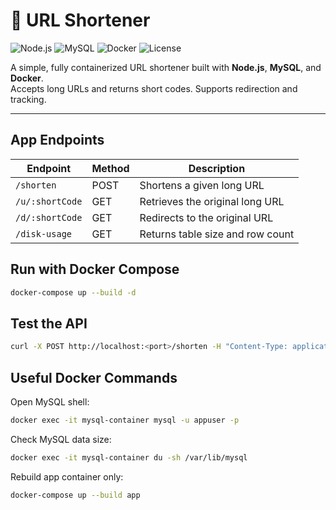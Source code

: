 # 🔗 URL Shortener

![Node.js](https://img.shields.io/badge/Node.js-18.x-green.svg)
![MySQL](https://img.shields.io/badge/MySQL-8.0-blue.svg)
![Docker](https://img.shields.io/badge/Dockerized-%E2%9C%94-blue)
![License](https://img.shields.io/badge/License-MIT-lightgrey)

A simple, fully containerized URL shortener built with **Node.js**, **MySQL**, and **Docker**.  
Accepts long URLs and returns short codes. Supports redirection and tracking.

---


## App Endpoints

| Endpoint              | Method | Description                      |
| --------------------- | ------ | -------------------------------- |
| `/shorten`            | POST   | Shortens a given long URL        |
| `/u/:shortCode`       | GET    | Retrieves the original long URL  |
| `/d/:shortCode`       | GET    | Redirects to the original URL    |
| `/disk-usage`         | GET    | Returns table size and row count |


## Run with Docker Compose

```bash
docker-compose up --build -d
```

## Test the API
```bash
curl -X POST http://localhost:<port>/shorten -H "Content-Type: application/json" -d '{"url": "https://example.com"}'
```


## Useful Docker Commands

Open MySQL shell:

```bash
docker exec -it mysql-container mysql -u appuser -p
```

Check MySQL data size:
```bash
docker exec -it mysql-container du -sh /var/lib/mysql
```

Rebuild app container only:
```bash
docker-compose up --build app
```